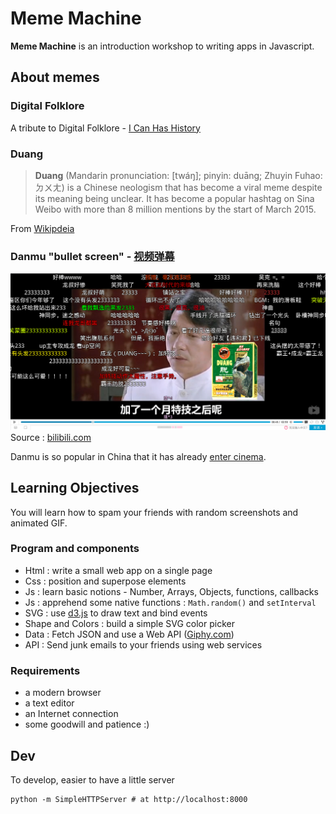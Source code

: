 # Meme Machine

**Meme Machine** is an introduction workshop to writing apps in Javascript.

## About memes

### Digital Folklore

A tribute to Digital Folklore - [I Can Has History](http://nm.merz-akademie.de/~helene.dams/icanhashistory/)

### Duang

> **Duang** (Mandarin pronunciation: [twáŋ]; pinyin: duāng; Zhuyin Fuhao: ㄉㄨㄤ) is a Chinese neologism that has become a viral meme despite its meaning being unclear. It has become a popular hashtag on Sina Weibo with more than 8 million mentions by the start of March 2015.

From [Wikipdeia ](https://en.wikipedia.org/wiki/Duang)

### Danmu "bullet screen" - [视频弹幕](https://zh.wikipedia.org/wiki/%E8%A7%86%E9%A2%91%E5%BC%B9%E5%B9%95)


![Duang](DuangMachine.png)
Source : [bilibili.com](http://www.bilibili.com/video/av2023391/)

Danmu is so popular in China that it has already [enter cinema](http://technode.com/2014/08/07/others-theater-can-see-comments-screen-real-time/).

## Learning Objectives

You will learn how to spam your friends with random screenshots and animated GIF.

### Program and components

* Html : write a small web app on a single page
* Css : position and superpose elements
* Js : learn basic notions - Number, Arrays, Objects, functions, callbacks
* Js : apprehend some native functions : ```Math.random()``` and ```setInterval```
* SVG : use [d3.js](http://d3js.org) to draw text and bind events
* Shape and Colors : build a simple SVG color picker
* Data : Fetch JSON and use a Web API ([Giphy.com](https://github.com/Giphy/GiphyAPI))
* API : Send junk emails to your friends using web services

### Requirements

* a modern browser
* a text editor
* an Internet connection
* some goodwill and patience :)

## Dev

To develop, easier to have a little server

    python -m SimpleHTTPServer # at http://localhost:8000
